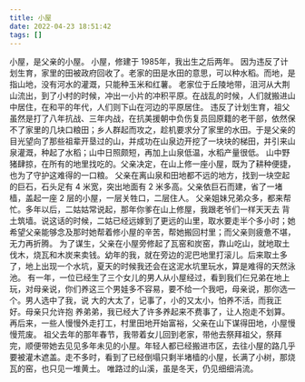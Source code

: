 ```yaml
---
title: 小屋
date: 2022-04-23 18:51:42
tags: []
---
```


小屋，是父亲的小屋。
小屋，修建于 1985年，我出生之后两年。
因为违反了计划生育，家里的田被政府回收了。老家的田是水田的意思，可以种水稻。而地，是指山地，没有河水的灌溉，只能种玉米和红薯。
老家位于丘陵地带，沮河从大荆山流出，到了小村的时候，冲出一小片的冲积平原。在战乱的时候，人们就搬进山中居住，在和平的年代，人们则下山在河边的平原居住。
违反了计划生育，祖父虽然是打了八年抗战、三年内战，在抗美援朝中负伤复员回原籍的老干部，依然保不了家里的几块口粮田；乡人群起而攻之，趁机要求分了家里的水田。于是父亲的目光望向了那些祖辈开垦过的山，并成功在山泉边开挖了一块块的梯田，并引来山泉灌溉，种起了水稻；山中日照颇短，再加上山泉低温，水稻产量很低。
山中野猪肆掠，在所有的地里找吃的。父亲决定，在山上修一座小屋，既为了耕种便捷，也为了守护这难得的一口粮。
父亲在离山泉和田地都不远的地方，找到一块空起的巨石，石头足有 4 米宽，突出地面有 2 米多高。父亲依巨石而建，省了一堵樯，盖起一座 2 层的小屋，一层关牲口，二层住人。
父亲姐妹兄弟众多，都来帮忙。多年以后，二姑姑常说起，那年你爹在山上修屋，我跟老爷们一样天天去 背土筑墙。说这话的时候，二姑已经远嫁到了更远的山里，取水要走半个多小时；她希望父亲能够念及那时她帮着修小屋的辛苦，帮她搬回村里；而父亲则疲惫不堪，无力再折腾。
为了谋生，父亲在小屋旁修起了瓦窑和炭窑，靠山吃山，就地取土伐木，烧瓦和木炭来卖钱。幼年的我，就在旁边的泥巴地里打滚儿。后来取土多了，地上出现一个水坑，夏天的时候我还会在这泥水坑里玩水，算是难得的天然泳池。
有一年，一位已经生了三个女儿的男人从小屋经过，看到我们仨兄弟在地上玩，对母亲说，你们养这三个男娃多不容易，要不给一个我吧，母亲说，那你选一个。男人选中了我，说 大的大太了，记事了，小的又太小，怕养不活，而我正好。母亲只允许抱 养弟弟，我已经大了许多养起来不费事了，让人抱走不划算。
再后来，一些人慢慢外走打工，村里田地开始富裕，父亲在山下谋得田地，小屋慢慢荒废。
祖父去年的那年春节，我带着女儿回到老家，带他去祭拜祖父，祭拜完，顺便带她去见见多年未见的小屋。年轻人都已经搬进市区，去往小屋的路几乎要被灌木遮盖。走不多时，看到了已经倒塌只剩半堵樯的小屋，长满了小树，那烧瓦的窑，也只见一堆黄土。
唯路过的山溪，虽是冬天，仍见细细涓流。

